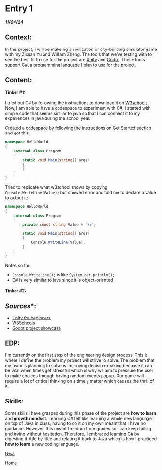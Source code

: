 # Entry 1
##### 11/04/24

## **Context**:
In this project, I will be makeing a civilization or city-building simulator game with my Zixuan Yu and William Zheng. The tools that we've testing with to see the best fit to use for the project are [Unity](https://unity.com/) and [Godot](https://godotengine.org/). These tools support [C#](https://www.w3schools.com/cs/index.php), a programming language I plan to use for the project.             

## **Content**:

#### **Tinker #1**:

I tried out C# by following the instructions to download it on [W3schools](https://www.w3schools.com/cs/index.php). Now, I am able to have a codespace to experiment with C#. I started with simple code that seems similar to java so that I can connect it to my experiences in java during the school year.


Created a codespace by following the instructions on Get Started section and got this:
```C#
namespace HelloWorld
{
    internal class Program
    {
        static void Main(string[] args)
        {
        }
    }
}
```
Tried to replicate what w3school shows by copying `Console.WriteLine(Value);` but showed error and told me to declare a value to output it:
```C#
namespace HelloWorld
{
    internal class Program
    {
        private const string Value = "Hi";

        static void Main(string[] args)
        {
            Console.WriteLine(Value);
        }
    }
}
```
Notes so far:
* `Console.WriteLine();` is like `System.out.println();`
* C# is very similar to java since it is object-oriented

#### **Tinker #2**:


## *Sources**:

* [Unity for beginners](https://www.youtube.com/watch?v=XtQMytORBmM)
* [W3Schools](https://www.w3schools.com/cs/index.php)
* [Godot project showcase](https://godotengine.org/showcase/)

## **EDP**:

I'm currently on the first step of the engineering design process. This is where I define the problem my project will strive to solve. The problem that my team is planning to solve is improving decision-making because it can be vital when times get stressful which is why we aim to pressure the user to make choices through having random events popup. Our game will require a lot of critical thinking on a timely matter which causes the thrill of it. 

## **Skills**:

Some skills I have grasped during this phase of the project are **how to learn** and **growth mindset**. Learning C# felt like learning a whole new language on top of Java in class; having to do it on my own meant that I have no guidance. However, this meant freedom from grades so I can keep failing and trying without hesitation. Therefore, I embraced learning C# by digesting it little by little and relating it back to Java which is how I practiced **how to learn** a new coding language.

[Next](entry02.md)

[Home](../README.md)
